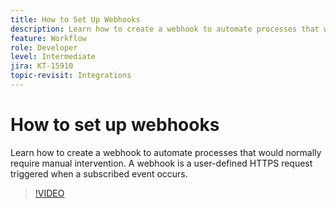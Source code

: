 ```yaml
---
title: How to Set Up Webhooks
description: Learn how to create a webhook to automate processes that would normally require manual intervention
feature: Workflow
role: Developer
level: Intermediate
jira: KT-15910
topic-revisit: Integrations
---
```

# How to set up webhooks

Learn how to create a webhook to automate processes that would normally require manual intervention. A webhook is a user-defined HTTPS request triggered when a subscribed event occurs. 

>[!VIDEO](https://video.tv.adobe.com/v/3432694?quality=12&learn=on&hidetitle=true)